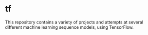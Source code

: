 # tf

This repository contains a variety of projects and attempts at several different machine learning sequence models, using TensorFlow. 
